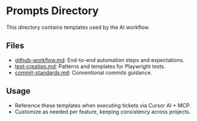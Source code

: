 # Prompts Directory

This directory contains templates used by the AI workflow.

## Files
- [github-workflow.md](./github-workflow.md): End-to-end automation steps and expectations.
- [test-creation.md](./test-creation.md): Patterns and templates for Playwright tests.
- [commit-standards.md](./commit-standards.md): Conventional commits guidance.

## Usage
- Reference these templates when executing tickets via Cursor AI + MCP.
- Customize as needed per feature, keeping consistency across projects.

